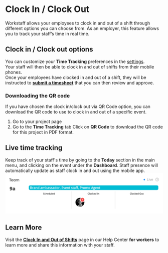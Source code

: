 # Clock In / Clock Out

Workstaff allows your employees to clock in and out of a shift through different options you can choose from.
As an employer, this feature allows you to track your staff’s time in real time. 


## Clock in / Clock out options  
You can customize your **Time Tracking** preferences in the [settings](../customize/account.md).   
Your staff will then be able to clock in and out of shifts from their mobile phones.  
Once your employees have clocked in and out of a shift, they will be instructed to **[submit a timesheet](submissions.md)** that you can then review and approve. 

### Downloading the QR code
If you have chosen the clock in/clock out via QR Code option, you can download the QR code to use to clock in and out of a specific event.

1. Go to your project page
2. Go to the **Time Tracking** tab
Click on **QR Code** to download the QR code for this project in PDF format.

## Live time tracking 
Keep track of your staff's time by going to the **Today** section in the main menu, and clicking on the event under the **Dashboard**. Staff presence will automatically update as staff clock in and out using the mobile app. 
![img.png](img.png)

## Learn More
Visit the [**Clock In and Out of Shifts**](../../workers/manage-your-time/clockin.md) page in our Help Center **for workers** to learn more and share this information with your staff. 


